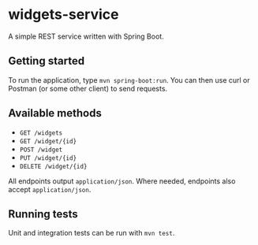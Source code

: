 # widgets-service

A simple REST service written with Spring Boot.


## Getting started

To run the application, type `mvn spring-boot:run`. You can then use curl
or Postman (or some other client) to send requests.


## Available methods

* `GET /widgets`
* `GET /widget/{id}`
* `POST /widget`
* `PUT /widget/{id}`
* `DELETE /widget/{id}`

All endpoints output `application/json`. Where needed, endpoints also accept
`application/json`.


## Running tests

Unit and integration tests can be run with `mvn test`.